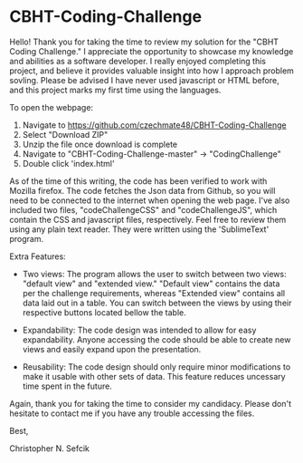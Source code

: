 # CBHT-Coding-Challenge

Hello! Thank you for taking the time to review my solution for the "CBHT Coding Challenge." I appreciate the opportunity
to showcase my knowledge and abilities as a software developer. I really enjoyed completing this project, and believe it provides
valuable insight into how I approach problem sovling. Please be advised I have never used javascript or HTML before, and this 
project marks my first time using the languages.

To open the webpage:

1) Navigate to https://github.com/czechmate48/CBHT-Coding-Challenge
2) Select "Download ZIP"
3) Unzip the file once download is complete
4) Navigate to "CBHT-Coding-Challenge-master" -> "CodingChallenge"
5) Double click 'index.html'

As of the time of this writing, the code has been verified to work with Mozilla firefox. The code fetches the Json data from Github, so you will need to be connected to the internet when opening the web page. I've also included two files, "codeChallengeCSS" and "codeChallengeJS", which contain the CSS and javascript files, respectively. Feel free to review them using any plain text reader. 
They were written using the 'SublimeText' program. 

Extra Features:

* Two views: The program allows the user to switch between two views: "default view" and "extended view." "Default view" contains
  the data per the challenge requirements, whereas "Extended view" contains all data laid out in a table. You can switch between 
  the views by using their respective buttons located bellow the table. 
  
* Expandability: The code design was intended to allow for easy expandability. Anyone accessing the code should be able to create
  new views and easily expand upon the presentation. 

* Reusability: The code design should only require minor modifications to make it usable with other sets of data. This feature 
  reduces uncessary time spent in the future. 

Again, thank you for taking the time to consider my candidacy. Please don't hesitate to contact me if you have any trouble accessing
the files. 

Best,

Christopher N. Sefcik

